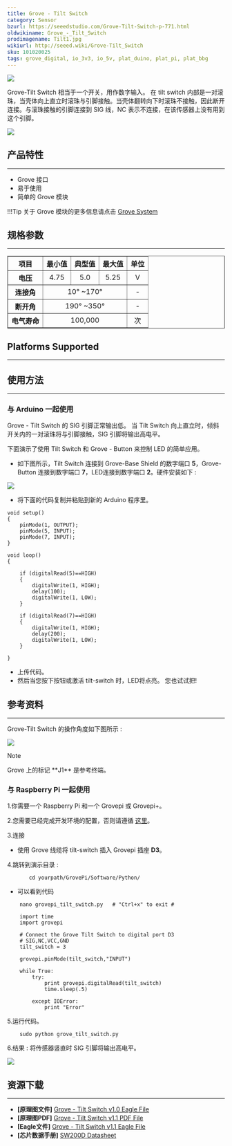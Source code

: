 ```yaml
---
title: Grove - Tilt Switch
category: Sensor
bzurl: https://seeedstudio.com/Grove-Tilt-Switch-p-771.html
oldwikiname: Grove_-_Tilt_Switch
prodimagename: Tilt1.jpg
wikiurl: http://seeed.wiki/Grove-Tilt_Switch
sku: 101020025
tags: grove_digital, io_3v3, io_5v, plat_duino, plat_pi, plat_bbg
---
```


![](https://raw.githubusercontent.com/SeeedDocument/Grove-Tilt_Switch/master/img/Tilt1.jpg)

Grove-Tilt Switch 相当于一个开关，用作数字输入。 在 tilt switch 内部是一对滚珠，当壳体向上直立时滚珠与引脚接触。当壳体翻转向下时滚珠不接触，因此断开连接。与滚珠接触的引脚连接到 SIG 线，NC 表示不连接，在该传感器上没有用到这个引脚。

[![](https://github.com/SeeedDocument/wiki_chinese/raw/master/docs/images/click_to_buy.PNG)](https://item.taobao.com/item.htm?spm=a230r.1.14.15.156ac3aD5feFp&id=45477183101&ns=1&abbucket=1#detail)

## 产品特性
--------

-   Grove 接口
-   易于使用
-   简单的 Grove 模块

!!!Tip
    关于 Grove 模块的更多信息请点击 [Grove System](http://seeed.wiki/Grove_System/)

## 规格参数
--------------

<table border="1" cellspacing="0" width="80%">
<tr>
<th scope="col">
项目
</th>
<th scope="col">
最小值
</th>
<th scope="col">
典型值
</th>
<th scope="col">
最大值
</th>
<th scope="col">
单位
</th>
</tr>
<tr align="center">
<th scope="row">
电压
</th>
<td>
4.75
</td>
<td>
5.0
</td>
<td>
5.25
</td>
<td>
V
</td>
</tr>
<tr align="center">
<th scope="row">
连接角
</th>
<td colspan="3">
10° ~170°
</td>
<td>
-
</td>
</tr>
<tr align="center">
<th scope="row">
断开角
</th>
<td colspan="3">
190° ~350°
</td>
<td>
-
</td>
</tr>
<tr align="center">
<th scope="row">
电气寿命
</th>
<td colspan="3">
100,000
</td>
<td>
次
</td>
</tr>
</table>

## Platforms Supported
-------------------

## 使用方法
-----

### 与 Arduino 一起使用

Grove - Tilt Switch 的 SIG 引脚正常输出低。 当 Tilt Switch 向上直立时，倾斜开关内的一对滚珠将与引脚接触，SIG 引脚将输出高电平。

下面演示了使用 Tilt Switch 和 Grove - Button 来控制 LED 的简单应用。

-   如下图所示，Tilt Switch 连接到 Grove-Base Shield 的数字端口 **5**，Grove-Button 连接到数字端口 **7**，LED连接到数字端口 **2**。硬件安装如下 :

![](https://raw.githubusercontent.com/SeeedDocument/Grove-Tilt_Switch/master/img/Digitalv1.0b.jpg)

-   将下面的代码复制并粘贴到新的 Arduino 程序里。

```
void setup()
{
    pinMode(1, OUTPUT);
    pinMode(5, INPUT);
    pinMode(7, INPUT);
}

void loop()
{

    if (digitalRead(5)==HIGH)
    {
        digitalWrite(1, HIGH);
        delay(100);
        digitalWrite(1, LOW);
    }

    if (digitalRead(7)==HIGH)
    {
        digitalWrite(1, HIGH);
        delay(200);
        digitalWrite(1, LOW);
    }

}
```

-   上传代码。
-   然后当您按下按钮或激活 tilt-switch 时，LED将点亮。 您也试试把!

## 参考资料
---------

Grove-Tilt Switch 的操作角度如下图所示 :

![](https://raw.githubusercontent.com/SeeedDocument/Grove-Tilt_Switch/master/img/Tilt_Switch_Operate.jpg)

<div class="admonition note">
<p class="admonition-title">Note</p>
Grove 上的标记 **J1** 是参考终端。
</div>

### 与 Raspberry Pi 一起使用

1.你需要一个 Raspberry Pi 和一个 Grovepi 或 Grovepi+。

2.您需要已经完成开发环境的配置，否则请遵循 [这里](/GrovePiPlus)。

3.连接

-   使用 Grove 线缆将 tilt-switch 插入 Grovepi 插座 **D3**。

4.跳转到演示目录 :
```
       cd yourpath/GrovePi/Software/Python/
```
-   可以看到代码
```
    nano grovepi_tilt_switch.py   # "Ctrl+x" to exit #
```
```
    import time
    import grovepi

    # Connect the Grove Tilt Switch to digital port D3
    # SIG,NC,VCC,GND
    tilt_switch = 3

    grovepi.pinMode(tilt_switch,"INPUT")

    while True:
        try:
            print grovepi.digitalRead(tilt_switch)
            time.sleep(.5)

        except IOError:
            print "Error"
```

5.运行代码。
```
    sudo python grove_tilt_switch.py
```

6.结果 : 将传感器竖直时 SIG 引脚将输出高电平。

![](https://raw.githubusercontent.com/SeeedDocument/Grove-Tilt_Switch/master/img/Grovepi_tilt_Switch_00.png)

## 资源下载
---------

-   **[原理图文件]** [Grove - Tilt Switch v1.0 Eagle File](https://raw.githubusercontent.com/SeeedDocument/Grove-Tilt_Switch/master/res/Grove-Tilt_Switch_v1.0_Source_File.zip)
-   **[原理图PDF]** [Grove - Tilt Switch v1.1 PDF File](https://raw.githubusercontent.com/SeeedDocument/Grove-Tilt_Switch/master/res/Grove-Tilt_Switch_v1.1_PDF_File.pdf)
-   **[Eagle文件]** [Grove - Tilt Switch v1.1 Eagle File](https://raw.githubusercontent.com/SeeedDocument/Grove-Tilt_Switch/master/res/Grove-Tilt_Switch_v1.1_Eagle_File.zip)
-   **[芯片数据手册]** [SW200D Datasheet](https://raw.githubusercontent.com/SeeedDocument/Grove-Tilt_Switch/master/res/SW200D_datasheet.pdf)


<!-- This Markdown file was created from http://www.seeedstudio.com/wiki/Grove_-_Tilt_Switch -->
